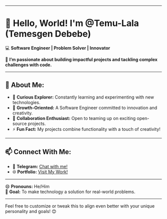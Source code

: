 
---

# 👋 Hello, World! I'm **@Temu-Lala** (Temesgen Debebe)  

💻 **Software Engineer | Problem Solver | Innovator**  

🚀 **I’m passionate about building impactful projects and tackling complex challenges with code.**  

---

## 🌟 About Me:  
- 👀 **Curious Explorer:** Constantly learning and experimenting with new technologies.  
- 🌱 **Growth-Oriented:** A Software Engineer committed to innovation and creativity.  
- 💞️ **Collaboration Enthusiast:** Open to teaming up on exciting open-source projects.  
- ⚡ **Fun Fact:** My projects combine functionality with a touch of creativity!  

---

## 📫 Connect With Me:  
- 💬 **Telegram:** [Chat with me!](https://t.me/TD_lala)  
- 🌐 **Portfolio:** [Visit My Work!](https://temesgen-lala.vercel.app/)  

---

😄 **Pronouns:** He/Him  
🎯 **Goal:** To make technology a solution for real-world problems.  

---

Feel free to customize or tweak this to align even better with your unique personality and goals! 😊
<!---
Temu-Lala/Temu-Lala is a ✨ special ✨ repository because its `README.md` (this file) appears on your GitHub profile.
You can click the Preview link to take a look at your changes.
--->
